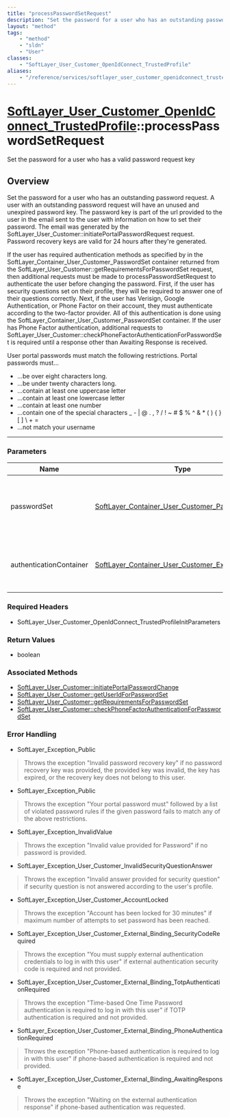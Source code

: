 ```yaml
---
title: "processPasswordSetRequest"
description: "Set the password for a user who has an outstanding password request. A user with an outstanding password request will ha... "
layout: "method"
tags:
    - "method"
    - "sldn"
    - "User"
classes:
    - "SoftLayer_User_Customer_OpenIdConnect_TrustedProfile"
aliases:
    - "/reference/services/softlayer_user_customer_openidconnect_trustedprofile/processPasswordSetRequest"
---
```

# [SoftLayer_User_Customer_OpenIdConnect_TrustedProfile](/reference/services/SoftLayer_User_Customer_OpenIdConnect_TrustedProfile)::processPasswordSetRequest

Set the password for a user who has a valid password request key


## Overview 
Set the password for a user who has an outstanding password request. A user with an outstanding password request will have an unused and unexpired password key.  The password key is part of the url provided to the user in the email sent to the user with information on how to set their password.  The email was generated by the SoftLayer_User_Customer::initiatePortalPasswordRequest request. Password recovery keys are valid for 24 hours after they're generated. 

If the user has required authentication methods as specified by in the SoftLayer_Container_User_Customer_PasswordSet container returned from the SoftLayer_User_Customer::getRequirementsForPasswordSet request, then additional requests must be made to processPasswordSetRequest to authenticate the user before changing the password.  First, if the user has security questions set on their profile, they will be required to answer one of their questions correctly. Next, if the user has Verisign, Google Authentication, or Phone Factor on their account, they must authenticate according to the two-factor provider.  All of this authentication is done using the SoftLayer_Container_User_Customer_PasswordSet container.  If the user has Phone Factor authentication, additional requests to SoftLayer_User_Customer::checkPhoneFactorAuthenticationForPasswordSet is required until a response other than Awaiting Response is received. 

User portal passwords must match the following restrictions. Portal passwords must... 
* ...be over eight characters long.
* ...be under twenty characters long.
* ...contain at least one uppercase letter
* ...contain at least one lowercase letter
* ...contain at least one number
* ...contain one of the special characters _ - | @ . , ? / ! ~ # $ % ^ & * ( ) { } [ ] \ + =
* ...not match your username

-----

### Parameters 
|Name | Type | Description |
| --- | --- | --- |
|passwordSet| <a href='/reference/datatypes/SoftLayer_Container_User_Customer_PasswordSet'>SoftLayer_Container_User_Customer_PasswordSet </a>| A container with the information required for setting customer password|
|authenticationContainer| <a href='/reference/datatypes/SoftLayer_Container_User_Customer_External_Binding'>SoftLayer_Container_User_Customer_External_Binding </a>| The authentication container with the external authentication information.|


### Required Headers
* SoftLayer_User_Customer_OpenIdConnect_TrustedProfileInitParameters


### Return Values
* boolean


### Associated Methods

*  [SoftLayer_User_Customer::initiatePortalPasswordChange](/reference/services/SoftLayer_User_Customer/initiatePortalPasswordChange )
*  [SoftLayer_User_Customer::getUserIdForPasswordSet](/reference/services/SoftLayer_User_Customer/getUserIdForPasswordSet )
*  [SoftLayer_User_Customer::getRequirementsForPasswordSet](/reference/services/SoftLayer_User_Customer/getRequirementsForPasswordSet )
*  [SoftLayer_User_Customer::checkPhoneFactorAuthenticationForPasswordSet](/reference/services/SoftLayer_User_Customer/checkPhoneFactorAuthenticationForPasswordSet )



### Error Handling

* SoftLayer_Exception_Public 

> Throws the exception "Invalid password recovery key" if no password recovery key was provided, the provided key was invalid, the key has expired, or the recovery key does not belong to this user. 

* SoftLayer_Exception_Public 

> Throws the exception "Your portal password must" followed by a list of violated password rules if the given password fails to match any of the above restrictions. 

* SoftLayer_Exception_InvalidValue 

> Throws the exception "Invalid value provided for Password" if no password is provided. 

* SoftLayer_Exception_User_Customer_InvalidSecurityQuestionAnswer 

> Throws the exception "Invalid answer provided for security question" if security question is not answered according to the user's profile. 

* SoftLayer_Exception_User_Customer_AccountLocked 

> Throws the exception "Account has been locked for 30 minutes" if maximum number of attempts to set password has been reached. 

* SoftLayer_Exception_User_Customer_External_Binding_SecurityCodeRequired 

> Throws the exception "You must supply external authentication credentials to log in with this user" if external authentication security code is required and not provided. 

* SoftLayer_Exception_User_Customer_External_Binding_TotpAuthenticationRequired 

> Throws the exception "Time-based One Time Password authentication is required to log in with this user" if TOTP authentication is required and not provided. 

* SoftLayer_Exception_User_Customer_External_Binding_PhoneAuthenticationRequired 

> Throws the exception "Phone-based authentication is required to log in with this user" if phone-based authentication is required and not provided. 

* SoftLayer_Exception_User_Customer_External_Binding_AwaitingResponse 

> Throws the exception "Waiting on the external authentication response" if phone-based authentication was requested. 



